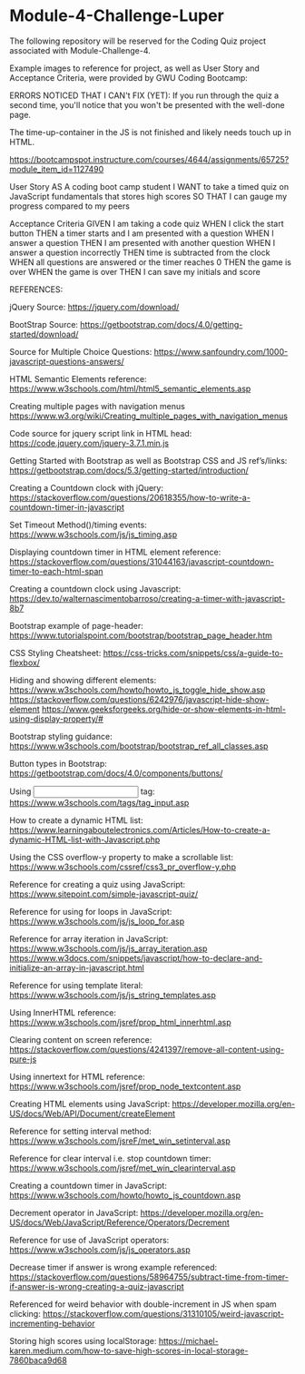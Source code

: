 # Module-4-Challenge-Luper
The following repository will be reserved for the Coding Quiz project associated with Module-Challenge-4.

Example images to reference for project, as well as User Story and Acceptance Criteria, were provided by GWU Coding Bootcamp:

ERRORS NOTICED THAT I CAN't FIX (YET): 
If you run through the quiz a second time, you'll notice that you won't be presented with the well-done page. 

The time-up-container in the JS is not finished and likely needs touch up in HTML.


https://bootcampspot.instructure.com/courses/4644/assignments/65725?module_item_id=1127490

User Story
AS A coding boot camp student
I WANT to take a timed quiz on JavaScript fundamentals that stores high scores
SO THAT I can gauge my progress compared to my peers


Acceptance Criteria
GIVEN I am taking a code quiz
WHEN I click the start button
THEN a timer starts and I am presented with a question
WHEN I answer a question
THEN I am presented with another question
WHEN I answer a question incorrectly
THEN time is subtracted from the clock
WHEN all questions are answered or the timer reaches 0
THEN the game is over
WHEN the game is over
THEN I can save my initials and score


REFERENCES:

jQuery Source:
	 https://jquery.com/download/

BootStrap Source:
	https://getbootstrap.com/docs/4.0/getting-started/download/

Source for Multiple Choice Questions:
	https://www.sanfoundry.com/1000-javascript-questions-answers/

HTML Semantic Elements reference:
	https://www.w3schools.com/html/html5_semantic_elements.asp

Creating multiple pages with navigation menus
	https://www.w3.org/wiki/Creating_multiple_pages_with_navigation_menus

Code source for jquery script link in HTML head:
	https://code.jquery.com/jquery-3.7.1.min.js

Getting Started with Bootstrap as well as Bootstrap CSS and JS ref’s/links:
	https://getbootstrap.com/docs/5.3/getting-started/introduction/

Creating a Countdown clock with jQuery:
	https://stackoverflow.com/questions/20618355/how-to-write-a-countdown-timer-in-javascript

Set Timeout Method()/timing events:
	https://www.w3schools.com/js/js_timing.asp

Displaying countdown timer in HTML element reference:
	https://stackoverflow.com/questions/31044163/javascript-countdown-timer-to-each-html-span

Creating a countdown clock using Javascript:
	https://dev.to/walternascimentobarroso/creating-a-timer-with-javascript-8b7

Bootstrap example of page-header:
	https://www.tutorialspoint.com/bootstrap/bootstrap_page_header.htm

CSS Styling Cheatsheet:
	https://css-tricks.com/snippets/css/a-guide-to-flexbox/

Hiding and showing different elements:
	https://www.w3schools.com/howto/howto_js_toggle_hide_show.asp
	https://stackoverflow.com/questions/6242976/javascript-hide-show-element
	https://www.geeksforgeeks.org/hide-or-show-elements-in-html-using-display-property/#

Bootstrap styling guidance:
	https://www.w3schools.com/bootstrap/bootstrap_ref_all_classes.asp

Button types in Bootstrap:
	https://getbootstrap.com/docs/4.0/components/buttons/

Using <input> tag:
	https://www.w3schools.com/tags/tag_input.asp

How to create a dynamic HTML list:
	https://www.learningaboutelectronics.com/Articles/How-to-create-a-dynamic-HTML-list-with-Javascript.php

Using the CSS overflow-y property to make a scrollable list:
	https://www.w3schools.com/cssref/css3_pr_overflow-y.php

Reference for creating a quiz using JavaScript:
	https://www.sitepoint.com/simple-javascript-quiz/

Reference for using for loops in JavaScript:
	https://www.w3schools.com/js/js_loop_for.asp

Reference for array iteration in JavaScript:
	https://www.w3schools.com/js/js_array_iteration.asp
	https://www.w3docs.com/snippets/javascript/how-to-declare-and-initialize-an-array-in-javascript.html

Reference for using template literal:
	https://www.w3schools.com/js/js_string_templates.asp

Using InnerHTML reference:
	https://www.w3schools.com/jsref/prop_html_innerhtml.asp

Clearing content on screen reference:
	https://stackoverflow.com/questions/4241397/remove-all-content-using-pure-js

Using innertext for HTML reference:
	https://www.w3schools.com/jsref/prop_node_textcontent.asp

Creating HTML elements using JavaScript:
	https://developer.mozilla.org/en-US/docs/Web/API/Document/createElement

Reference for setting interval method:
	https://www.w3schools.com/jsreF/met_win_setinterval.asp

Reference for clear interval i.e. stop countdown timer:
	https://www.w3schools.com/jsref/met_win_clearinterval.asp

Creating a countdown timer in JavaScript:
	https://www.w3schools.com/howto/howto_js_countdown.asp

Decrement operator in JavaScript:
	https://developer.mozilla.org/en-US/docs/Web/JavaScript/Reference/Operators/Decrement

Reference for use of JavaScript operators:
	https://www.w3schools.com/js/js_operators.asp

Decrease timer if answer is wrong example referenced:
	https://stackoverflow.com/questions/58964755/subtract-time-from-timer-if-answer-is-wrong-creating-a-quiz-javascript

Referenced for weird behavior with double-increment in JS when spam clicking:
	https://stackoverflow.com/questions/31310105/weird-javascript-incrementing-behavior

Storing high scores using localStorage:
	https://michael-karen.medium.com/how-to-save-high-scores-in-local-storage-7860baca9d68
